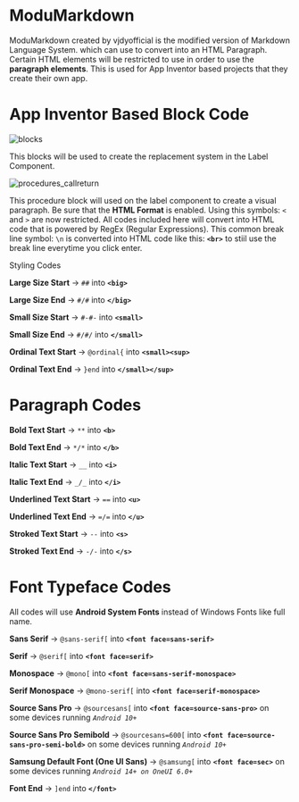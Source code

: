 # ModuMarkdown
ModuMarkdown created by vjdyofficial is the modified version of Markdown Language System. which can use to convert into an HTML Paragraph. Certain HTML elements will be restricted to use in order to use the **paragraph elements**. This is used for App Inventor based projects that they create their own app.

# App Inventor Based Block Code
![blocks](https://github.com/vjdyofficial/vjdyofficial/assets/136038916/eb15dbc8-df3e-4c48-9b41-95ebc5a0adf3)

This blocks will be used to create the replacement system in the Label Component.

![procedures_callreturn](https://github.com/vjdyofficial/vjdyofficial/assets/136038916/c9ebb3d3-ac52-4463-8ab6-f806bf6ec153)

This procedure block will used on the label component to create a visual paragraph. Be sure that the **HTML Format** is enabled. Using this symbols: `<` and `>` are now restricted. All codes included here will convert into HTML code that is powered by RegEx (Regular Expressions). This common break line symbol: `\n` is converted into HTML code like this: **`<br>`** to stiil use the break line everytime you click enter.

Styling Codes

**Large Size Start** → `##` into **`<big>`**

**Large Size End** → `#/#` into **`</big>`**

**Small Size Start** → `#-#-` into **`<small>`**

**Small Size End** → `#/#/` into **`</small>`**

**Ordinal Text Start** → `@ordinal{` into **`<small><sup>`**

**Ordinal Text End** → `}end` into **`</small></sup>`**



# Paragraph Codes

**Bold Text Start** → `**` into **`<b>`**

**Bold Text End** → `*/*` into **`</b>`**

**Italic Text Start** → `__` into **`<i>`**

**Italic Text End** → `_/_` into **`</i>`**

**Underlined Text Start** → `==` into **`<u>`**

**Underlined Text End** → `=/=` into **`</u>`**

**Stroked Text Start** → `--` into **`<s>`**

**Stroked Text End** → `-/-` into **`</s>`**



# Font Typeface Codes

All codes will use **Android System Fonts** instead of Windows Fonts like full name.

**Sans Serif** → `@sans-serif[` into **`<font face=sans-serif>`**

**Serif** → `@serif[` into **`<font face=serif>`**

**Monospace** → `@mono[` into **`<font face=sans-serif-monospace>`**

**Serif Monospace** → `@mono-serif[` into **`<font face=serif-monospace>`**

**Source Sans Pro** → `@sourcesans[` into **`<font face=source-sans-pro>`** on some devices running _`Android 10+`_ 

**Source Sans Pro Semibold** → `@sourcesans=600[` into **`<font face=source-sans-pro-semi-bold>`** on some devices running _`Android 10+`_ 

**Samsung Default Font (One UI Sans)** → `@samsung[` into **`<font face=sec>`** on some devices running _`Android 14+ on OneUI 6.0+`_ 

**Font End** → `]end` into **`</font>`**

